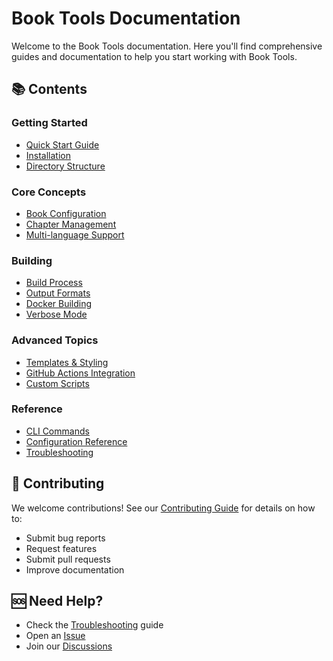 # Book Tools Documentation

Welcome to the Book Tools documentation. Here you'll find comprehensive guides and documentation to help you start working with Book Tools.

## 📚 Contents

### Getting Started
- [Quick Start Guide](quick-start.md)
- [Installation](installation.md)
- [Directory Structure](directory-structure.md)

### Core Concepts
- [Book Configuration](book-configuration.md)
- [Chapter Management](chapter-management.md)
- [Multi-language Support](multi-language.md)

### Building
- [Build Process](build-process.md)
- [Output Formats](output-formats.md)
- [Docker Building](docker-building.md)
- [Verbose Mode](verbose-mode.md)

### Advanced Topics
- [Templates & Styling](templates-styling.md)
- [GitHub Actions Integration](github-actions.md)
- [Custom Scripts](custom-scripts.md)

### Reference
- [CLI Commands](../CLI.md)
- [Configuration Reference](configuration-reference.md)
- [Troubleshooting](troubleshooting.md)

## 🔧 Contributing

We welcome contributions! See our [Contributing Guide](../CONTRIBUTING.md) for details on how to:
- Submit bug reports
- Request features
- Submit pull requests
- Improve documentation

## 🆘 Need Help?

- Check the [Troubleshooting](troubleshooting.md) guide
- Open an [Issue](https://github.com/iksnae/book-tools/issues)
- Join our [Discussions](https://github.com/iksnae/book-tools/discussions) 